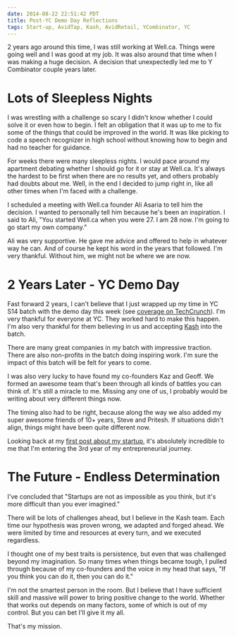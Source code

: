 ```yaml
---
date: 2014-08-22 22:51:42 PDT
title: Post-YC Demo Day Reflections
tags: Start-up, AvidTap, Kash, AvidRetail, YCombinator, YC
---
```

2 years ago around this time, I was still working at Well.ca. Things were going
well and I was good at my job. It was also around that time when I was making a
huge decision. A decision that unexpectedly led me to Y Combinator couple years
later.


# Lots of Sleepless Nights

I was wrestling with a challenge so scary I didn't know whether I could solve
it or even how to begin. I felt an obligation that it was up to me to fix some
of the things that could be improved in the world. It was like picking to code a
speech recognizer in high school without knowing how to begin and had no teacher
for guidance.

For weeks there were many sleepless nights. I would pace around my apartment
debating whether I should go for it or stay at Well.ca. It's always the hardest
to be first when there are no results yet, and others probably had doubts about
me. Well, in the end I decided to jump right in, like all other times when I'm
faced with a challenge.

I scheduled a meeting with Well.ca founder Ali Asaria to tell him the decision.
I wanted to personally tell him because he's been an inspiration. I said to Ali,
"You started Well.ca when you were 27. I am 28 now. I'm going to go start my own
company."

Ali was very supportive. He gave me advice and offered to help in whatever way
he can. And of course he kept his word in the years that followed. I'm very
thankful. Without him, we might not be where we are now.


# 2 Years Later - YC Demo Day

Fast forward 2 years, I can't believe that I just wrapped up my time in YC S14
batch with the demo day this week (see [coverage on TechCrunch][1]). I'm very
thankful for everyone at YC. They worked hard to make this happen. I'm also very
thankful for them believing in us and accepting [Kash][3] into the batch.

There are many great companies in my batch with impressive traction. There are
also non-profits in the batch doing inspiring work. I'm sure the impact of
this batch will be felt for years to come.

I was also very lucky to have found my co-founders Kaz and Geoff. We formed
an awesome team that's been through all kinds of battles you can think of. It's
still a miracle to me. Missing any one of us, I probably would be writing about
very different things now.

The timing also had to be right, because along the way we also added my super
awesome friends of 10+ years, Steve and Pritesh. If situations didn't align,
things might have been quite different now.

Looking back at my [first post about my startup][2], it's absolutely incredible
to me that I'm entering the 3rd year of my entrepreneurial journey.


# The Future - Endless Determination

I've concluded that "Startups are not as impossible as you think, but it's more
difficult than you ever imagined."

There will be lots of challenges ahead, but I believe in the Kash team. Each
time our hypothesis was proven wrong, we adapted and forged ahead. We were
limited by time and resources at every turn, and we executed regardless.

I thought one of my best traits is persistence, but even that was challenged
beyond my imagination. So many times when things became tough, I pulled
through because of my co-founders and the voice in my head that says, "If you
think you can do it, then you can do it."

I'm not the smartest person in the room. But I believe that I have sufficient
skill and massive will power to bring positive change to the world. Whether
that works out depends on many factors, some of which is out of my control. But
you can bet I'll give it my all.

That's my mission.

  [1]: http://techcrunch.com/2014/08/19/yc-demo-day-session-2-helion-bitaccess-ubiome-fixed-and-more/
  [2]: /2012/08/30/start-up/
  [3]: http://www.withkash.com
